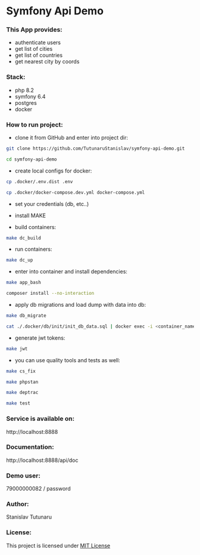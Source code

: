 # Symfony Api Demo

### This App provides:
* authenticate users
* get list of cities
* get list of countries
* get nearest city by coords

### Stack:
* php 8.2
* symfony 6.4
* postgres
* docker

### How to run project:
* clone it from GitHub and enter into project dir:
```bash
git clone https://github.com/TutunaruStanislav/symfony-api-demo.git
```
```bash
cd symfony-api-demo
```

* create local configs for docker:
```bash
cp .docker/.env.dist .env
```
```bash
cp .docker/docker-compose.dev.yml docker-compose.yml
```

* set your credentials (db, etc..)

* install MAKE

* build containers:
```bash
make dc_build
```

* run containers:
```bash
make dc_up
```

* enter into container and install dependencies:
```bash
make app_bash
```
```bash
composer install --no-interaction
```

* apply db migrations and load dump with data into db:
```bash
make db_migrate
```
```bash
cat ./.docker/db/init/init_db_data.sql | docker exec -i <container_name> psql -U <POSTGRES_USER> -d <POSTGRES_DB>
```

* generate jwt tokens:
```bash
make jwt
```

* you can use quality tools and tests as well:
```bash
make cs_fix
```
```bash
make phpstan
```
```bash
make deptrac
```
```bash
make test
```

### Service is available on:
http://localhost:8888

### Documentation:
http://localhost:8888/api/doc

### Demo user:
79000000082 / password

### Author:
Stanislav Tutunaru

### License:
This project is licensed under [MIT License](https://github.com/TutunaruStanislav/symfony-api-demo/blob/master/LICENSE)
